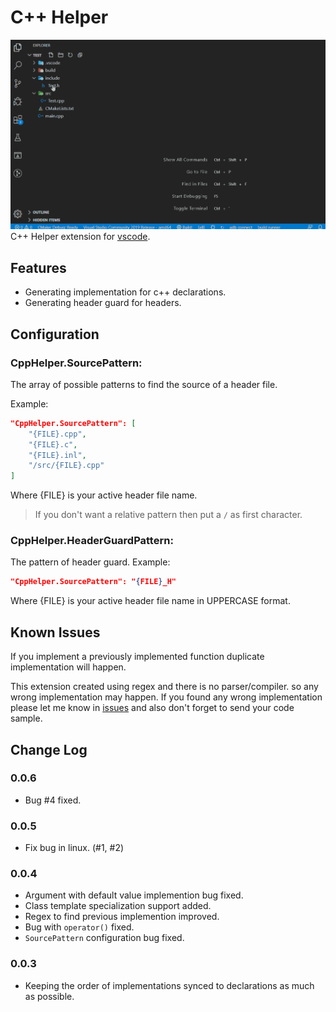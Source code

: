 # C++ Helper

![Screen Shot](/images/screenshot.gif)
C++ Helper extension for [vscode](https://code.visualstudio.com/).

## Features
* Generating implementation for c++ declarations.
* Generating header guard for headers.

## Configuration

### CppHelper.SourcePattern:
The array of possible patterns to find the source of a header file.

Example:
```json
"CppHelper.SourcePattern": [
    "{FILE}.cpp",
    "{FILE}.c",
    "{FILE}.inl",
    "/src/{FILE}.cpp"
]
```
Where {FILE} is your active header file name.
> If you don't want a relative pattern then put a `/` as first character.

### CppHelper.HeaderGuardPattern:
The pattern of header guard.
Example:
```json
"CppHelper.SourcePattern": "{FILE}_H"
```
Where {FILE} is your active header file name in UPPERCASE format.

## Known Issues
If you implement a previously implemented function duplicate implementation will happen.

This extension created using regex and there is no parser/compiler.
so any wrong implementation may happen.
If you found any wrong implementation please let me know in [issues](https://github.com/amir9480/vscode-cpp-helper/issues) and also don't forget to send your code sample.

## Change Log

### 0.0.6
* Bug #4 fixed.

### 0.0.5
* Fix bug in linux. (#1, #2)

### 0.0.4
* Argument with default value implemention bug fixed.
* Class template specialization support added.
* Regex to find previous implemention improved.
* Bug with `operator()` fixed.
* `SourcePattern` configuration bug fixed.

### 0.0.3
* Keeping the order of implementations synced to declarations as much as possible.

